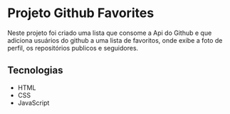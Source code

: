 # Projeto Github Favorites
<p>Neste projeto foi criado uma lista que consome a Api do Github e que adiciona usuários do github a uma lista de favoritos, onde exibe a foto de perfil, os repositórios publicos e seguidores.</p>

## Tecnologias 
- HTML
- CSS
- JavaScript
